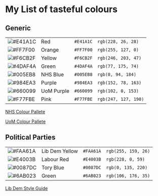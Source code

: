 # My List of tasteful colours
## Generic
|||||
|---|---|---|---|
|![#E41A1C](https://via.placeholder.com/15/E41A1C/000000?text=+)| Red| `#E41A1C`| `rgb(228, 26, 28)`|
|![#FF7F00](https://via.placeholder.com/15/FF7F00/000000?text=+)| Orange| `#FF7F00`| `rgb(255, 127, 0)`|
|![#F6CB2F](https://via.placeholder.com/15/F6CB2F/000000?text=+)| Yellow|`#F6CB2F`| `rgb(246, 203, 47)`|
|![#4DAF4A](https://via.placeholder.com/15/4DAF4A/000000?text=+)| Green | `#4DAF4A`|`rgb(77, 175, 74)`|
|![#005EB8](https://via.placeholder.com/15/005EB8/000000?text=+)| NHS Blue | `#005EB8` |`rgb(0, 94, 184)`|
|![#984EA3](https://via.placeholder.com/15/984EA3/000000?text=+)| Purple| `#984EA3`| `rgb(152, 78, 163)`|
|![#660099](https://via.placeholder.com/15/660099/000000?text=+)| UoM Purple| `#660099`| `rgb(102, 0, 153)`|
|![#F77FBE](https://via.placeholder.com/15/F77FBE/000000?text=+)| Pink| `#F77FBE` |`rgb(247, 127, 190)`|

[NHS Colour Pallete](https://www.england.nhs.uk/nhsidentity/identity-guidelines/colours/)

[UoM Colour Pallete](https://www.staffnet.manchester.ac.uk/brand/visual-identity/colour/)

## Political Parties
|||||
|---|---|---|---|
|![#FAA61A](https://via.placeholder.com/15/FAA61A/000000?text=+)| Lib Dem Yellow|`#FAA61A`| `rgb(255, 159, 26)`|
|![#E4003B](https://via.placeholder.com/15/E4003B/000000?text=+)| Labour Red |`#E4003B`| `rgb(228, 0, 59)`|
|![#0087DC](https://via.placeholder.com/15/0087DC/000000?text=+)| Tory Blue|`#0087DC`| `rgb(0, 135, 220)`|
|![#6AB023](https://via.placeholder.com/15/6AB023/000000?text=+)| Green |`#6AB023`| `rgb(106, 176, 35)`|

[Lib Dem Style Guide](https://www.libdems.org.uk/styleguide)
